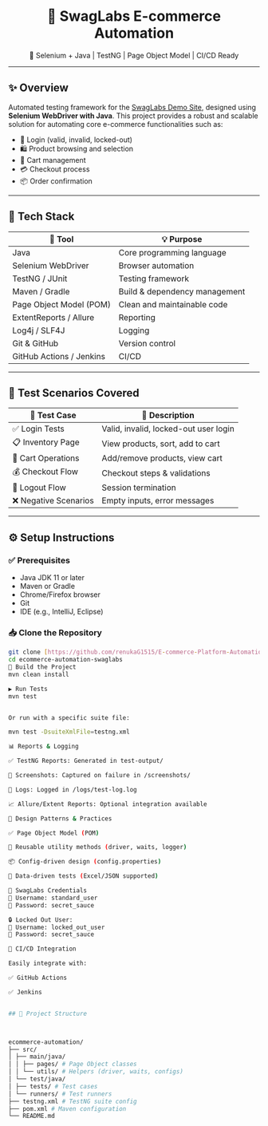 <h1 align="center">🛒 SwagLabs E-commerce Automation</h1>
<p align="center">
  🚀 Selenium + Java | TestNG | Page Object Model | CI/CD Ready
</p>

---

## ✨ Overview

Automated testing framework for the [SwagLabs Demo Site](https://www.saucedemo.com/), designed using **Selenium WebDriver with Java**. This project provides a robust and scalable solution for automating core e-commerce functionalities such as:

- 🔐 Login (valid, invalid, locked-out)
- 🛍️ Product browsing and selection
- 🛒 Cart management
- 💳 Checkout process
- 📦 Order confirmation

---

## 🧰 Tech Stack

| 🔧 Tool           | 💡 Purpose                          |
|------------------|-------------------------------------|
| Java             | Core programming language           |
| Selenium WebDriver | Browser automation                 |
| TestNG / JUnit   | Testing framework                   |
| Maven / Gradle   | Build & dependency management       |
| Page Object Model (POM) | Clean and maintainable code    |
| ExtentReports / Allure | Reporting                      |
| Log4j / SLF4J    | Logging                             |
| Git & GitHub     | Version control                     |
| GitHub Actions / Jenkins | CI/CD                        |

---

## 🧪 Test Scenarios Covered

| 🧾 Test Case             | 🧠 Description                        |
|--------------------------|---------------------------------------|
| ✅ Login Tests           | Valid, invalid, locked-out user login |
| 📋 Inventory Page        | View products, sort, add to cart      |
| 🛒 Cart Operations       | Add/remove products, view cart        |
| 💰 Checkout Flow         | Checkout steps & validations          |
| 🚪 Logout Flow           | Session termination                   |
| ❌ Negative Scenarios    | Empty inputs, error messages          |

---

## ⚙️ Setup Instructions

### ✅ Prerequisites

- Java JDK 11 or later
- Maven or Gradle
- Chrome/Firefox browser
- Git
- IDE (e.g., IntelliJ, Eclipse)

### 📥 Clone the Repository

```bash
git clone [https://github.com/renukaG1515/E-commerce-Platform-Automation--Selenium-Js.git]
cd ecommerce-automation-swaglabs
🔨 Build the Project
mvn clean install

▶️ Run Tests
mvn test


Or run with a specific suite file:

mvn test -DsuiteXmlFile=testng.xml

📊 Reports & Logging

✅ TestNG Reports: Generated in test-output/

📸 Screenshots: Captured on failure in /screenshots/

📝 Logs: Logged in /logs/test-log.log

📈 Allure/Extent Reports: Optional integration available

🧩 Design Patterns & Practices

✅ Page Object Model (POM)

🔁 Reusable utility methods (driver, waits, logger)

📦 Config-driven design (config.properties)

📂 Data-driven tests (Excel/JSON supported)

🔐 SwagLabs Credentials
👤 Username: standard_user
🔑 Password: secret_sauce

🔒 Locked Out User:
👤 Username: locked_out_user
🔑 Password: secret_sauce

🚀 CI/CD Integration

Easily integrate with:

✅ GitHub Actions

✅ Jenkins


## 📂 Project Structure



ecommerce-automation/
├── src/
│ ├── main/java/
│ │ ├── pages/ # Page Object classes
│ │ └── utils/ # Helpers (driver, waits, configs)
│ └── test/java/
│ ├── tests/ # Test cases
│ └── runners/ # Test runners
├── testng.xml # TestNG suite config
├── pom.xml # Maven configuration
└── README.md
